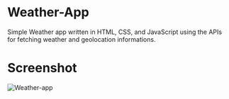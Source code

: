 # Weather-App
Simple Weather app written in HTML, CSS, and JavaScript using the APIs for fetching weather and geolocation informations.

# Screenshot
![Weather-app](https://user-images.githubusercontent.com/115682216/202670349-89f9be7f-b93b-4316-b91d-39aad5ed96ec.png)

